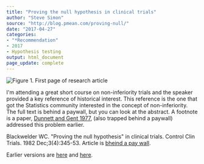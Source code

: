 ```yaml
---
title: "Proving the null hypothesis in clinical trials"
author: "Steve Simon"
source: "http://blog.pmean.com/proving-null/"
date: "2017-04-27"
categories:
- "*Recommendation"
- 2017
- Hypothesis testing
output: html_document
page_update: complete
---
```


![Figure 1. First page of research article](http://www.pmean.com/new-images/17/proving-null01.png)

<div class="notes">

I'm attending a great short course on non-inferiority trials and the speaker provided a key reference of historical interest. This reference is the one that got the Statistics community interested in the concept of non-inferiority. The full text is behind a paywall, but you can look at the abstract. A footnote is a paper, [Dunnett and Gent 1977][dun1], (also trapped behind a paywall) addressed this problem earlier.

Blackwelder WC. "Proving the null hypothesis" in clinical trials. Control Clin Trials. 1982 Dec;3(4):345-53. Article is [bheind a pay wall][bla1].


[bla1]: http://www.sciencedirect.com/science/article/pii/0197245682900241
[dun1]: https://www.ncbi.nlm.nih.gov/pubmed/588654

</div>
 
Earlier versions are [here][sim1] and [here][sim2].
 
[sim1]: http://blog.pmean.com/proving-null/
[sim2]: http://new.pmean.com/proving-null/
 
